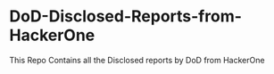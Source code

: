 # DoD-Disclosed-Reports-from-HackerOne
This Repo Contains all the Disclosed reports by DoD from HackerOne
